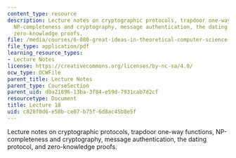 ```yaml
---
content_type: resource
description: Lecture notes on cryptographic protocols, trapdoor one-way functions,
  NP-completeness and cryptography, message authentication, the dating protocol, and
  zero-knowledge proofs.
file: /media/courses/6-080-great-ideas-in-theoretical-computer-science-spring-2008/c828f0d6e58bce07b75f6d8ac45b8e5f_lec18.pdf
file_type: application/pdf
learning_resource_types:
- Lecture Notes
license: https://creativecommons.org/licenses/by-nc-sa/4.0/
ocw_type: OCWFile
parent_title: Lecture Notes
parent_type: CourseSection
parent_uid: d0a21896-13ba-3f84-e59d-7931cab7d2cf
resourcetype: Document
title: Lecture 18
uid: c828f0d6-e58b-ce07-b75f-6d8ac45b8e5f
---
```

Lecture notes on cryptographic protocols, trapdoor one-way functions, NP-completeness and cryptography, message authentication, the dating protocol, and zero-knowledge proofs.